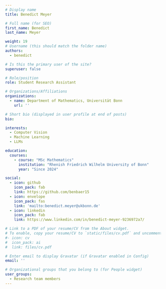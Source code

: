 ```yaml
---
# Display name
title: Benedict Meyer

# Full name (for SEO)
first_name: Benedict
last_name: Meyer

weight: 19
# Username (this should match the folder name)
authors:
  - benedict

# Is this the primary user of the site?
superuser: false

# Role/position
role: Student Research Assistant

# Organizations/Affiliations
organizations:
  - name: Department of Mathematics, Universität Bonn
    url: ''

# Short bio (displayed in user profile at end of posts)
bio: 

interests:
  - Computer Vision
  - Machine Learning
  - LLMs

education:
  courses:
    - course: "MSc Mathematics"
      institution: "Rhenish Friedrich Wilhelm University of Bonn"
      year: "Since 2024"

social:
  - icon: github
    icon_pack: fab
    link: https://github.com/benbaer15
  - icon: envelope
    icon_pack: fas
    link: 'mailto:benedict.meyer@ukbonn.de'
  - icon: linkedin
    icon_pack: fab
    link: https://www.linkedin.com/in/benedict-meyer-9236972a7/

# Link to a PDF of your resume/CV from the About widget.
# To enable, copy your resume/CV to `static/files/cv.pdf` and uncomment the lines below.
#- icon: cv
#  icon_pack: ai
#  link: files/cv.pdf

# Enter email to display Gravatar (if Gravatar enabled in Config)
email: ''

# Organizational groups that you belong to (for People widget)
user_groups:
  - Research team members
---
```

